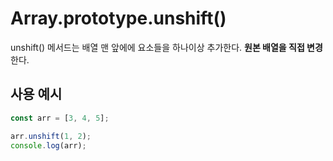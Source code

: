# Array.prototype.unshift()

unshift() 메서드는 배열 맨 앞에에 요소들을 하나이상 추가한다. **원본 배열을 직접 변경**한다.

## 사용 예시
```javascript
const arr = [3, 4, 5];

arr.unshift(1, 2);
console.log(arr);
```
